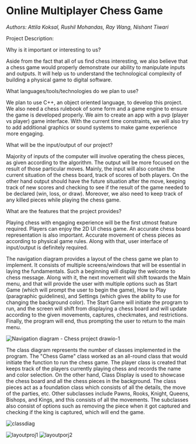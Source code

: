 # Online Multiplayer Chess Game


*Authors: Attila Koksal, Rushil Mohandas, Ray Wang, Nishant Tiwari*

Project Description: 

Why is it important or interesting to us?

Aside from the fact that all of us find chess interesting, we also believe that a chess game would properly demonstrate our ability to manipulate inputs and outputs. It will help us to understand the technological complexity of building a physical game to digital software. 


What languages/tools/technologies do we plan to use?

We plan to use C++, an object oriented language, to develop this project. We also need a chess rulebook of some form and a game engine to ensure the game is developed properly. We aim to create an app with a pvp (player vs player) game interface. With the current time constraints, we will also try to add additional graphics or sound systems to make game experience more engaging. 


What will be the input/output of our project?

Majority of inputs of the computer will involve operating the chess pieces, as given according to the algorithm. The output will be more focused on the result of those particular moves. Mainly, the input will also contain the current situation of the chess board, track of scores of both players. On the other hand output should have the future situation after the move, keeping track of new scores and checking to see if the result of the game needed to be declared (win, loss, or draw).  Moreover, we also need to keep track of any killed pieces while playing the chess game. 


What are the features that the project provides?

Playing chess with engaging experience will be the first utmost feature required. Players can enjoy the 2D UI chess game. An accurate chess board representation is also important. Accurate movement of chess pieces as according to physical game rules. Along with that, user interface of input/output is definitely required. 

The navigation diagram provides a layout of the chess game we plan to implement. It consists of multiple screens/windows that will be essential in laying the fundamentals. Such a beginning will display the welcome to chess message. Along with it, the next movement will shift towards the Main menu, and that will provide the user with multiple options such as Start Game (which will prompt the user to begin the game), How to Play (paragraphic guidelines), and Settings (which gives the ability to use for changing the background color). The Start Game will initiate the program to run, and the screen will shift from displaying a chess board and will update according to the given movements, captures, checkmates, and restrictions. Finally, the program will end, thus prompting the user to return to the main menu.

![Navigation diagram - Chess project drawio-1](https://user-images.githubusercontent.com/129913303/237000256-ffd5b38c-e532-41e7-9e06-c4d78be98667.png)


The class diagram represents the number of classes implemented in the program. The "Chess Game" class worked as an all-round class that would initiate the function to run the chess game. The player class is created that keeps track of the players currently playing chess and records the name and color selection. On the other hand, Class Display is used to showcase the chess board and all the chess pieces in the background. The class pieces act as a foundation class which consists of all the details, the move of the parties, etc. Other subclasses include Pawns, Rooks, Knight, Queens, Bishops, and Kings, and this consists of all the movements. The subclasses also consist of options such as removing the piece when it got captured and checking if the king is captured, which will end the game.

![classdiag](https://github.com/cs100/final-project-rmoha023-ntiwa006-akoks002-swang433-1/assets/129913303/bf0fcb47-6c0f-4608-808d-67ab896f0cd9)


![layoutproj1](https://github.com/cs100/final-project-rmoha023-ntiwa006-akoks002-swang433-1/assets/129913303/4957ff56-69d9-4e86-950f-209809bf9905)
![layoutporj2](https://github.com/cs100/final-project-rmoha023-ntiwa006-akoks002-swang433-1/assets/129913303/ef1fe7a5-cb31-408e-a652-3575b17f5384)
